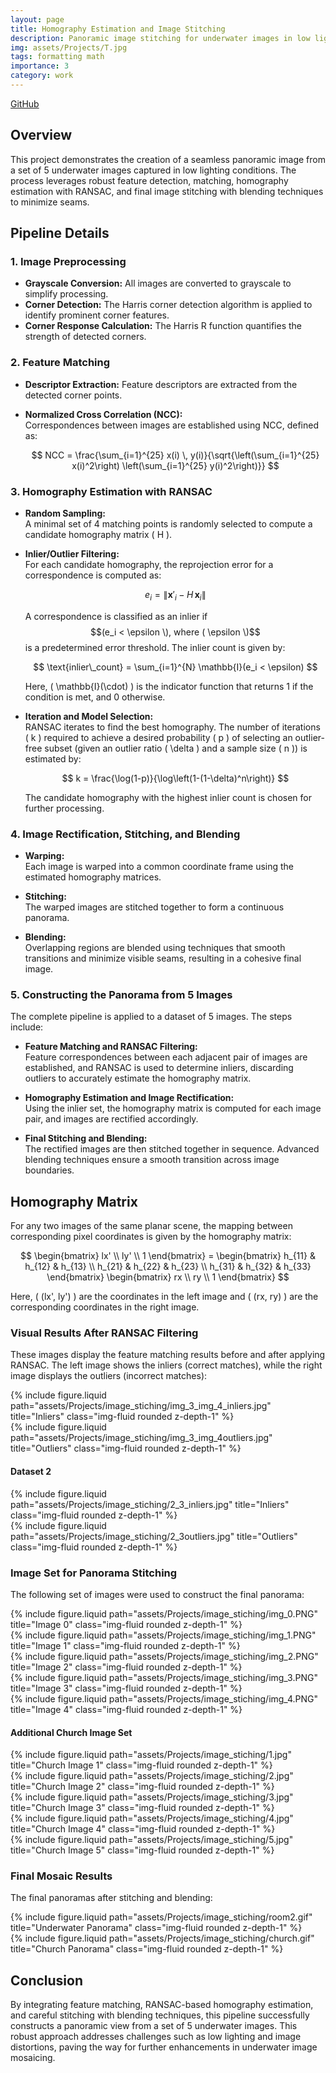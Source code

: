 ```yaml
---
layout: page
title: Homography Estimation and Image Stitching
description: Panoramic image stitching for underwater images in low lighting conditions
img: assets/Projects/T.jpg
tags: formatting math
importance: 3
category: work
---
```


<a href="https://github.com/yashmewada9618/Image-Mosaicing">GitHub</a>

## Overview

This project demonstrates the creation of a seamless panoramic image from a set of 5 underwater images captured in low lighting conditions. The process leverages robust feature detection, matching, homography estimation with RANSAC, and final image stitching with blending techniques to minimize seams.

## Pipeline Details

### 1. Image Preprocessing
- **Grayscale Conversion:** All images are converted to grayscale to simplify processing.
- **Corner Detection:** The Harris corner detection algorithm is applied to identify prominent corner features.
- **Corner Response Calculation:** The Harris R function quantifies the strength of detected corners.

### 2. Feature Matching
- **Descriptor Extraction:** Feature descriptors are extracted from the detected corner points.
- **Normalized Cross Correlation (NCC):**  
  Correspondences between images are established using NCC, defined as:

  $$
  NCC = \frac{\sum_{i=1}^{25} x(i) \, y(i)}{\sqrt{\left(\sum_{i=1}^{25} x(i)^2\right) \left(\sum_{i=1}^{25} y(i)^2\right)}}
  $$

### 3. Homography Estimation with RANSAC

- **Random Sampling:**  
  A minimal set of 4 matching points is randomly selected to compute a candidate homography matrix \( H \).

- **Inlier/Outlier Filtering:**  
  For each candidate homography, the reprojection error for a correspondence is computed as:

  $$
  e_i = \left\| \mathbf{x}'_i - H\,\mathbf{x}_i \right\|
  $$

  A correspondence is classified as an inlier if $$(e_i < \epsilon \), where ( \epsilon \)$$ is a predetermined error threshold. The inlier count is given by:

  $$
  \text{inlier\_count} = \sum_{i=1}^{N} \mathbb{I}(e_i < \epsilon)
  $$

  Here, \( \mathbb{I}(\cdot) \) is the indicator function that returns 1 if the condition is met, and 0 otherwise.

- **Iteration and Model Selection:**  
  RANSAC iterates to find the best homography. The number of iterations \( k \) required to achieve a desired probability \( p \) of selecting an outlier-free subset (given an outlier ratio \( \delta \) and a sample size \( n \)) is estimated by:

  $$
  k = \frac{\log(1-p)}{\log\left(1-(1-\delta)^n\right)}
  $$

  The candidate homography with the highest inlier count is chosen for further processing.

### 4. Image Rectification, Stitching, and Blending

- **Warping:**  
  Each image is warped into a common coordinate frame using the estimated homography matrices.

- **Stitching:**  
  The warped images are stitched together to form a continuous panorama.

- **Blending:**  
  Overlapping regions are blended using techniques that smooth transitions and minimize visible seams, resulting in a cohesive final image.

### 5. Constructing the Panorama from 5 Images

The complete pipeline is applied to a dataset of 5 images. The steps include:
- **Feature Matching and RANSAC Filtering:**  
  Feature correspondences between each adjacent pair of images are established, and RANSAC is used to determine inliers, discarding outliers to accurately estimate the homography matrix.

- **Homography Estimation and Image Rectification:**  
  Using the inlier set, the homography matrix is computed for each image pair, and images are rectified accordingly.

- **Final Stitching and Blending:**  
  The rectified images are then stitched together in sequence. Advanced blending techniques ensure a smooth transition across image boundaries.

## Homography Matrix

For any two images of the same planar scene, the mapping between corresponding pixel coordinates is given by the homography matrix:

$$
\begin{bmatrix} lx' \\ ly' \\ 1 \end{bmatrix} =
\begin{bmatrix} h_{11} & h_{12} & h_{13} \\ h_{21} & h_{22} & h_{23} \\ h_{31} & h_{32} & h_{33} \end{bmatrix}
\begin{bmatrix} rx \\ ry \\ 1 \end{bmatrix}
$$

Here, \( (lx', ly') \) are the coordinates in the left image and \( (rx, ry) \) are the corresponding coordinates in the right image.

### Visual Results After RANSAC Filtering

These images display the feature matching results before and after applying RANSAC. The left image shows the inliers (correct matches), while the right image displays the outliers (incorrect matches):

<div class="row">
  <div class="col-sm mt-3 mt-md-0">
    {% include figure.liquid path="assets/Projects/image_stiching/img_3_img_4_inliers.jpg" title="Inliers" class="img-fluid rounded z-depth-1" %}
  </div>
  <div class="col-sm mt-3 mt-md-0">
    {% include figure.liquid path="assets/Projects/image_stiching/img_3_img_4outliers.jpg" title="Outliers" class="img-fluid rounded z-depth-1" %}
  </div>
</div>

#### Dataset 2
<div class="row">
  <div class="col-sm mt-3 mt-md-0">
    {% include figure.liquid path="assets/Projects/image_stiching/2_3_inliers.jpg" title="Inliers" class="img-fluid rounded z-depth-1" %}
  </div>
  <div class="col-sm mt-3 mt-md-0">
    {% include figure.liquid path="assets/Projects/image_stiching/2_3outliers.jpg" title="Outliers" class="img-fluid rounded z-depth-1" %}
  </div>
</div>

### Image Set for Panorama Stitching

The following set of images were used to construct the final panorama:

<div class="row">
  <div class="col-sm mt-3 mt-md-0">
    {% include figure.liquid path="assets/Projects/image_stiching/img_0.PNG" title="Image 0" class="img-fluid rounded z-depth-1" %}
  </div>
  <div class="col-sm mt-3 mt-md-0">
    {% include figure.liquid path="assets/Projects/image_stiching/img_1.PNG" title="Image 1" class="img-fluid rounded z-depth-1" %}
  </div>
  <div class="col-sm mt-3 mt-md-0">
    {% include figure.liquid path="assets/Projects/image_stiching/img_2.PNG" title="Image 2" class="img-fluid rounded z-depth-1" %}
  </div>
  <div class="col-sm mt-3 mt-md-0">
    {% include figure.liquid path="assets/Projects/image_stiching/img_3.PNG" title="Image 3" class="img-fluid rounded z-depth-1" %}
  </div>
  <div class="col-sm mt-3 mt-md-0">
    {% include figure.liquid path="assets/Projects/image_stiching/img_4.PNG" title="Image 4" class="img-fluid rounded z-depth-1" %}
  </div>
</div>

#### Additional Church Image Set
<div class="row">
  <div class="col-sm mt-3 mt-md-0">
    {% include figure.liquid path="assets/Projects/image_stiching/1.jpg" title="Church Image 1" class="img-fluid rounded z-depth-1" %}
  </div>
  <div class="col-sm mt-3 mt-md-0">
    {% include figure.liquid path="assets/Projects/image_stiching/2.jpg" title="Church Image 2" class="img-fluid rounded z-depth-1" %}
  </div>
  <div class="col-sm mt-3 mt-md-0">
    {% include figure.liquid path="assets/Projects/image_stiching/3.jpg" title="Church Image 3" class="img-fluid rounded z-depth-1" %}
  </div>
  <div class="col-sm mt-3 mt-md-0">
    {% include figure.liquid path="assets/Projects/image_stiching/4.jpg" title="Church Image 4" class="img-fluid rounded z-depth-1" %}
  </div>
  <div class="col-sm mt-3 mt-md-0">
    {% include figure.liquid path="assets/Projects/image_stiching/5.jpg" title="Church Image 5" class="img-fluid rounded z-depth-1" %}
  </div>
</div>

### Final Mosaic Results

The final panoramas after stitching and blending:

<div class="row">
  <div class="col-sm mt-3 mt-md-0">
    {% include figure.liquid path="assets/Projects/image_stiching/room2.gif" title="Underwater Panorama" class="img-fluid rounded z-depth-1" %}
  </div>
  <div class="col-sm mt-3 mt-md-0">
    {% include figure.liquid path="assets/Projects/image_stiching/church.gif" title="Church Panorama" class="img-fluid rounded z-depth-1" %}
  </div>
</div>

## Conclusion

By integrating feature matching, RANSAC-based homography estimation, and careful stitching with blending techniques, this pipeline successfully constructs a panoramic view from a set of 5 underwater images. This robust approach addresses challenges such as low lighting and image distortions, paving the way for further enhancements in underwater image mosaicing.
